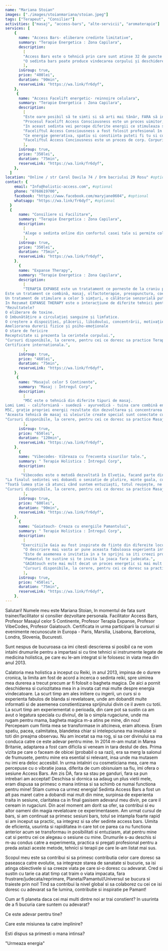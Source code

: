 ```yaml
---
name: "Mariana Stoian"
images: ["./images/stoianmariana/stoian.jpeg"]
tags: ["Terapeut", "Consilier"]
activities: ["masaj", "access-bars", "alte-servicii", "aromaterapie"]
services: [
    {
      name: "Access Bars- eliberare credinte limitative",
      summary: "Terapie Energetica : Zona Capilara",
      description:
        [ 
        "Access Bars este o tehnică prin care sunt atinse 32 de puncte pe cap! Atinse usor, prin energia transmisa se creeaza eliberarea gandurilor limitative ce nu iti mai sunt de folos, in functie de ceea ce tu vei fi dispus sa deblochezi, astfel producanduse schimbarea pe care ți-o dorești în diferite aspecte ale vieții tale. După 15 minute de la începerea sesiunii, creierul atinge starea theta, care este specifică relaxării profunde!",
        "O sedinta bars poate produce vindecarea corpului și deschiderea unui spațiu de conștiință în viața noastră. Barele (bars) conțin toate limitările, gândurile, ideile, credințele, emoțiile, judecările și considerațiile care le-ai stocat de-a lungul vieții, chiar si promisiuni si contracte facute in vietii anterioare. Toate acestea te pot limita și bloca din a trăi o viață conștientă în care tu ești creatorul realității tale. Există puncte bars legate de vindecare, corp, sexualitate, bani, comunicare, vise, timp, bătrânețe, etc. Access Bars dizolvă blocajele din tot corpul și viața ta. Cum ar fi ca viața ta să fie mai expansivă și ușoară? Access Bars a ajutat mii de oameni să își schimbe numeroase aspecte legate de corpul și viața lor! Precum somn, sănătate, greutate, bani, sexualitate, relații, adicții, gânduri obsesive și intruzive, depresie, stres, anxietate. Cum ar fi dacă viața ta ar arăta așa cum ai crezut mereu că este posibil? Bars facilitează conștientizarea, indata ce ai devenit constient poti  schimba orice în corpul și viața ta. Sunt nenumarate cazuri in care diferite tipuri de dureri din corp dispar după o singura sedinta Access Bars. Ce o  o face să fie diferită este faptul că schimbă tiparul limitativ care a dus la crearea unei probleme. De cele mai multe ori, nu putem obține vindecarea dacă nu se merge în profunzime până la cauză. Tratarea simptomelor nu este soluția pe termen lung. Fiecare ședință de Access Bars este diferită și descoperi mai mult din tine de fiecare dată. O versiune îmbunătățită care era ascunsă de toate limitările adunate de-a lungul vieții.",
        ],
      isGroup: true,
      price: "400lei",
      duration: "90min",
      reserveLink: "https://wa.link/fr6dyf",
    },
     {
      name: "Access Facelift energetic- reinnoire celulara",
      summary: "Terapie Energetica : Zona Capilara",
      description:
        [ 
        "Este oare posibil sã te simti si sã arti mai tânăr, FARA sã injectezi botox, sã folosesti ace de acupunctura sau sã creezi o alta traumă corpului tău?",
        "Procesul Facelift Access Consciousness este un proces uimitor, care inverseaza aparitia imbatrânirii pe fata si poate crea efecte similare pe întreg corpul. Dacã e făcut de mai multe ori (cel putin de 20 de ori), efectul pare a fi permanent. Faceliftul Access Consciousness este diferit de alte procese similare, find mai blând si mai usor pentru tine si pentru corpul tu.",
        "In aceast sedinta vei percepe diferite energii ce stimuleaza si reintinereste întregul corp, folosind o atingere blândă, reconfortanta, linistitoare si hrănitoare, aplicat pe fată si pe gât.",
        "Faceliftul Access Consciousness a fost folosit profesional în SPA-uri, practici de masaj, centre anti-îmbtrânire, cabinete de chirurgie plastic si centre de wellness, peste tot in lume.",
        "Ce energie generativa, spatiu si constiinta puteti fi tu si corpul tãu, ca sã primesti, sã ai si sã fii energia tineretii?",
        "Faceliftul Access Conciousness este un proces de corp. Corpurilor le place sã fie atinse. Atunci când un corp il atinge pe altul, exista o interactiune energetica uimitoare si hrănitoare. Unul dintre darurile Faceliftului Access Consciousness este sã fii atins fara judecata. Când cineva atinge corpul fară judecata, corpul se usureazã si schimbarea poate incepe.",
        ],
      isGroup: true,
      price: "350lei",
      duration: "75min",
      reserveLink: "https://wa.link/fr6dyf",
    },
  ]
location: "Online / str Carol Davila 74 / Drm bacriului 29 Rosu" #optional
contact: {
    email: "Info@holistic-access.com", #optional
    phone: "0768619700",
    facebook: "https://www.facebook.com/maryjane0604", #optional
    whatsapp: "https://wa.link/fr6dyf", #optional
  }
  {
      name: "Consiliere si Facilitare",
      summary: "Terapie Energetica : Zona Capilara",
      description:
        [ 
        "Alege o sedinta online din confortul casei tale si permite colborarea unui consilier sa te sustina in atingerea obiectivelor. Iti vin in ajutor cu diferite metode si exercitii in care poti obtine claritate, focus si determinare in a dobandi ceea ce iti doresti cu adevarat. Programul online este foarte complex si poate varia in functie de necesitatiile tale. Putem aborda subiecte pe diferite subiecte, cum ar fi: parenting, relatii, afaceri, sexualitate, bani, curatari energetice entitati, invitatia posibilitatilor, detectarea a ce te face fericit/a cu adevarat. ",
        ],
      isGroup: true,
      price: "350lei",
      duration: "75min",
      reserveLink: "https://wa.link/fr6dyf",
    },
      {
      name: "Expanse Therapy",
      summary: "Terapie Energetica : Zona Capilara",
      description:
        [ 
        "TERAPIA EXPANSE este un tratatament ce porneste de la craniu prin inimă până la burtă, combinat cu 2 amestecuri de uleiuri esențiale alese anterior pentru virtuțile lor asupra diferitelor afecțiuni și emoții, actionand in sinergie.
Este un tratament ce combină, masaj, olfactoterapie, presopunctura, coerenta cardiaca, lumino-terapie si terapia de sunet cu o coloană sonoră special dezvoltată și calibrată pe frecvențe radio specifice fiecărei zone tratate și care acționează asupra tensiunilor, blocajelor, emoțiilor stocate.
Un tratament de stimulare a celor 5 simțuri, o călătorie senzorială puternică care permite o mare eliberare ca un adevărat antidepresiv, o lovitură de bună dispoziție, un concentrat de zâmbet interior, o terapie de bucurie și eliberare!
In Rezumat EXPANSE THERAPY este o interacțiune de diferite tehnici pentru a promova o stare de beție naturală și o stare energica imbunatatita!",
"Rezultatele?
O eliberare de toxine.
O îmbunătățire a circulației sanguine și limfatice.
O creștere a dispoziției, plăcerii, libidoului, concentrării, motivației, încrederii în sine, somnului.
Ameliorarea durerii fizice și psiho-emoționale
O stare de fericire
Receptvitate si prezenta la cerintele corpului.",
"Cursuri disponibile, la cerere, pentru cei ce doresc sa practice Terapia Expanse atat scop personal cat si profesional. 
Certificare internationala.",
        ],
      isGroup: true,
      price: "460lei",
      duration: "75min",
      reserveLink: "https://wa.link/fr6dyf",
    },
     {
      name: "Masajul celor 5 Continente",
      summary: "Masaj : Întregul Corp",
      description:
        [ 
        "M5C este o tehnică din diferite tipuri de masaj. 
Lomi Lomi - californiană - suedeză - ayurvedică - tuina care combină energia/magnetismul Reiki și uleiurile esențiale.",            "De ce este Masajul 5 Continente cel mai bun masaj din lume? 
M5C, grație propriei energii rezultate din dezvoltarea și concentrarea secvențelor sale, are capacitatea de a aduna sinergic mai multe tehnici ale lumii, reunind masajul, aromaterapia și energia magnetismului.",
"Aceasta tehnică de masaj si uleiurile create special sunt conectate cu energia interioară a vindecării și energia universală ce ne permite să ridicăm totul de-a lungul corpului și de-a lungul coloanei, forța vitală ( kundalini) cu scopul de a elibera o cantitate mare din această putere în inimă. Acest masaj biodinamic trezește procesul natural de auto-vindecare prin descărcarea atât a unui volum mare de blocaje emotionale cât și toxine. Ca o psihoterapie pentru corp, acest masaj permite o restaurare și declanșează, dezvoltă, deschiderea memoriei corpului, curățând treptat vechi traume și permițând energiei plăcerii (libido-ului) să circule liber. Această metodă de îngrijire oferă o detașare fizică și mentală într-un mod impresionant. Permite încetul cu încetul să se recâștige o mare încredere și o nouă vitalitate, să recupereze stima de sine, un sentiment de pace, de bucurie de a trăi și mai ales pentru a armoniza poverile emoționale care ne blochează energia!"
"Cursuri disponibile, la cerere, pentru cei ce doresc sa practice Masajul celor 5 Continente atat scop personal cat si profesional. Certificare internationala.",
        ],
      isGroup: true,
      price: "650lei",
      duration: "120min",
      reserveLink: "https://wa.link/fr6dyf",
    },
      {
      name: "Vibecodes- Vibreaza cu frecventa visurilor tale.",
      summary: " Terapie Holistica : Întregul Corp",
      description:
        [ 
       "Vibecodes este o metodă dezvoltată în Elveția, facand parte din Federația M5C, vine cu rezultate uimitoare în ceea ce privește transformarea și eliberarea fizico-emoțională a tot ccea ce împiedică să fii abundența care ești, este un proces complet de tranformare ce include hipnoză, tratament fizic, curățarea aurei, coaching, ridicarea vibrației, regenerarea chakrelor cu ajutorul a 7 uleiuri estentiale, create special pentru fiecare chakra in parte.",
"La finalul sedintei vei dobandi o senzatie de plutire, minte goala, corp usor, constientizarea de functionare a corpului tau, vei simti ca esti abundenta si ca nimic nu mai sta in calea visurilor tale.",
"Toată lumea știe că atunci când suntem entuziaști, totul reușește, ne înălțăm și nimic nu este imposibil! Așteptăm adesea ca circumstanțele externe să ne declanșeze entuziasmul și creațiile noastre, chiar dacă sursa suntem noi înșine!",
"Cursuri disponibile, la cerere, pentru cei ce doresc sa practice Masajul celor 5 Continente atat scop personal cat si profesional. Certificare internationala.",
        ],
      isGroup: true,
      price: "600lei",
      duration: "90min",
      reserveLink: "https://wa.link/fr6dyf",
    },
      {
      name: "Gaiatouch- Creaza cu energiile Pamantului",
      summary: " Terapie Holistica : Întregul Corp",
      description:
        [ 
       "Exercitiile Gaia au fost inspirate de fiinte din difereite locuri sacre de pe Pamant. O sedinta Gaiatouch ne ajuta sa ne acordam mai bine cu natura planetei si a fiintelor sale. Terapia in sine reprezinta o combinate de energii si miscari pe corp dedicate cooperari cu Gaia si constiinta ei, menite sa stimuleze dezvoltarea personala pentru a putea sa ne conectam la o realitate colectiva.",
        "O descriere mai vasta ar pune aceasta fabuloasa experienta intr-o cutie cu capac deoarece fiecare participant in parte va dobandi o experienta unica si totodata darul de a fi un intreg.",
        "Este de asemenea o invitatia in a te sprijni sa iti creezi propria ta calatorie spre tine unde vei regasi sprijinul neconditionat al Pamantului.",
        "Pamantul te sustine si te invita la joaca fara judecata.",
        "GAIAtouch este mai mult decat un proces energetic si mai mult decat o invitatie de conectare si integrare a  energiilor Pamantului.",
        "Cursuri disponibile, la cerere, pentru cei ce doresc sa practice si sa integreze energiile Gaia, atat scop personal cat si profesional. Certificare internationala.",
        ],
      isGroup: true,
      price: "450lei",
      duration: "75min",
      reserveLink: "https://wa.link/fr6dyf",
    },
---
```


Salutari! Numele meu este Mariana Stoian, In momentul de fata sunt trainer/facilitator si consilier dezvoltare personala. Facilitator Access Bars, Profesor Masajul celor 5 Continente, Profesor Terapia Expanse, Profesor VibeCodes, Profesor Gaiatouch. Certificata in urma participarii la cursuri si evenimente recunoscute in Europa - Paris, Marsilia, Lisabona, Barcelona, Londra, Slovenia, Bucuresti.

Sunt nespus de bucuroasa ca imi citesti descrierea si posibil ca ne vom intalni drumurile pentru a impartasi si cu tine tehnici si instrumente legate de medicina holistica, pe care eu le-am integrat si le folosesc in viata mea din anul 2013.

Calatoria mea holistica a inceput cu Reiki, in anul 2013, impinsa de o durere cronica, la limita am fost de acord a incerca o sedinta reiki, spre uimirea mea durerea a trecut precum ar fi folosit o bagheta magica. De aici a pornit deschiderea si curiozitatea mea in a invata cat mai multe despre energia vindecatoare. La scurt timp am ales initiere cu ingerii, un curs si o experienta fabulos de blanda si revelatoare, unde am dobandit multe informatii si de asemenea constientizarea sprijinului divin ce il avem cu totii.
La scurt timp am experiementat o perioada, din care pot sa sustin ca am avut o legatura speciala cu divinul, de la o simpla rugaciune, unde ma rugam pentru mama, bagheta magica m-a atins pe mine, din nou! Percepeam cum fiinta mea se transformase in altcineva, eram altceva. Eram spatiu, pacea, calmitatea, blandetea chiar  si intelepciunea ma invaluise si toti din preajma observau. Nu am incetat sa ma rog, si sa cer divinului sa ma conduca catre ce este adevar pentru mine.
In 2014 m-am mutat in Marea Britanie, adaptarea a fost cam dificila si veneam  in tara destul de des. Prima vizita pe care o faceam de obicei (probabil o sa razi), era sa merg la salonul de frumusete, pentru mine era esential si relevant, insa unde ma mutasem nu imi era deloc accesibil. In urma intalniri cu cosmeticiana mea, care ma percepuse cu o vibratie joasa, diferita de cum obisnuiam sa fiu, imi ofera o sesiune Access Bars. Am zis DA, fara sa stau pe ganduri, fara sa pun intrebari am acceptat! Deschisa si dornica sa adaug un plus vietii mele, eram dispusa sa primesc o mana intinsa si sa schimb ce numai functiona pentru mine! Stiam cumva ca urmez energia! Sedinta Access Bars a fost un alt pas maret catre a dobandi mai mult din mine, surpinsa de experienta traita in sesiune, claritatea ca in final gasisem adevarul meu divin, pe care il ceream in rugaciuni. Din acel moment am dorit sa ofer, sa contribui si eu altor oameni din magia revelatoare ce experimentasem. Am urmat cursul de bars, si am continuat sa primesc sesiuni bars, totul se intampla foarte rapid si am inceput sa practic, sa integrez si sa ofer sedinte access bars. Uimita de eficienta, usurinta si rapiditatea in care tot ce parea ca nu functiona anterior acum se transformau in posibilitati si entuziasm, atat pentru mine cat si pentru cei ce alegeau o sesiune cu mine. Drumurile s-au deschis si m-au condus catre a experimenta, practica si pregati profesional pentru a preda astazi aceste metode, tehnici si terapii pe care le-am listat mai sus.


Scopul meu este sa contribui si sa primesc contributia celor care doresc sa paseasca catre evolutie, sa integreze starea de sanatate si bucurie, sa isi atinga obiectivele si sa creeze viata pe care si-o doresc cu adevarat.  Cred si sustin cu tarie ca atat timp cat traim o viata impacata, fara frustrare/judecata/reprimare, Planeta/Pamantul/Universul se bucura si traieste prin noi!
Tind sa contribui la nivel global si sa colaborez cu cei ce isi doresc cu adevarat sa fie lumina, contributie si inspiratie pe Pamant!

Cum ar fi planeta daca cei mai multi dintre noi ar trai constient?  In usurinta de a fi bucuria care suntem cu adevarat?

Ce este adevar pentru tine?

Care este misiunea ta catre implinire?

Esti dispus sa primesti o mana intinsa?

"Urmeaza energia"
